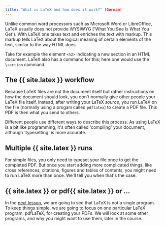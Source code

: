 ```yaml
---
title: "What is LaTeX and how does it work?" (German)
---
```


Unlike common word processors such as Microsoft Word or LibreOffice, LaTeX
usually does not provide WYSIWYG ('What You See Is What You Get'). With LaTeX
one takes text and enriches the text with markup. This markup tells LaTeX
about the logical meaning of certain elements of the text, similar to the way
HTML does.

Take for example the element  `<h2>`  indicating a new section in an HTML document.
LaTeX also has a command for this; here one would use the `\section` command.

## The {{ site.latex }} workflow

Because LaTeX files are not the document itself but rather instructions
on how the document should look, you don't normally give other people
your LaTeX file itself. Instead, after writing your LaTeX _source_, you
run LaTeX on the file (normally using a progam called `pdflatex`) to
create a PDF file. This PDF is then what you send to others.

Different people use different ways to describe this process. As using LaTeX
is a bit like programming, it's often called 'compiling' your document, although
'typesetting' is more accurate.

## Multiple {{ site.latex }} runs

For simple files, you only need to typeset your file once to get the completed
PDF. But once you start adding more complicated things, like cross references,
citations, figures and tables of contents, you might need to run LaTeX more
than once. We'll tell you when that's the case.

## {{ site.latex }} or pdf{{ site.latex }} or ...

In the [next lesson](lesson-02), we are going to see that LaTeX is not a
single program. To keep things simple, we are going to focus on one particular
LaTeX program, pdfLaTeX, for creating your PDFs. We will look at some other
programs, and why you might want to use them, later in the course.

